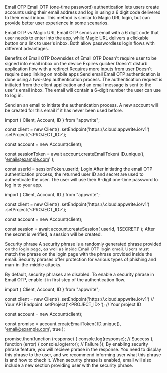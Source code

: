 Email OTP
Email OTP (one-time password) authentication lets users create accounts using their email address and log in using a 6 digit code delivered to their email inbox. This method is similar to Magic URL login, but can provide better user experience in some scenarios.

Email OTP vs Magic URL
Email OTP sends an email with a 6 digit code that user needs to enter into the app, while Magic URL delivers a clickable button or a link to user's inbox. Both allow passwordless login flows with different advantages.

Benefits of Email OTP	Downsides of Email OTP
Doesn't require user to be signed into email inbox on the device	Expires quicker
Doesn't disturb application flow with a redirect	Requires more inputs from user
Doesn't require deep linking on mobile apps	
Send email
Email OTP authentication is done using a two-step authentication process. The authentication request is initiated from the client application and an email message is sent to the user's email inbox. The email will contain a 6-digit number the user can use to log in.

Send an an email to initiate the authentication process. A new account will be created for this email if it has never been used before.


import { Client, Account, ID } from "appwrite";

const client = new Client()
    .setEndpoint('https://<REGION>.cloud.appwrite.io/v1')
    .setProject('<PROJECT_ID>');

const account = new Account(client);

const sessionToken = await account.createEmailToken(
    ID.unique(),
    'email@example.com'
);

const userId = sessionToken.userId;
Login
After initiating the email OTP authentication process, the returned user ID and secret are used to authenticate the user. The user will use their 6-digit one-time password to log in to your app.


import { Client, Account, ID } from "appwrite";

const client = new Client()
    .setEndpoint('https://<REGION>.cloud.appwrite.io/v1')
    .setProject('<PROJECT_ID>');

const account = new Account(client);

const session = await account.createSession(
    userId,
    '[SECRET]'
);
After the secret is verified, a session will be created.

Security phrase
A security phrase is a randomly generated phrase provided on the login page, as well as inside Email OTP login email. Users must match the phrase on the login page with the phrase provided inside the email. Security phrases offer protection for various types of phishing and man-in-the-middle attacks.

By default, security phrases are disabled. To enable a security phrase in Email OTP, enable it in first step of the authentication flow.


import { Client, Account, ID } from "appwrite";

const client = new Client()
    .setEndpoint('https://<REGION>.cloud.appwrite.io/v1') // Your API Endpoint
    .setProject('<PROJECT_ID>');                 // Your project ID

const account = new Account(client);

const promise = account.createEmailToken(
        ID.unique(),
        'email@example.com',
        true
    );

promise.then(function (response) {
    console.log(response); // Success
}, function (error) {
    console.log(error); // Failure
});
By enabling security phrase feature, you will recieve phrase in the response. You need to display this phrase to the user, and we recommend informing user what this phrase is and how to check it. When security phrase is enabled, email will also include a new section providing user with the security phrase.